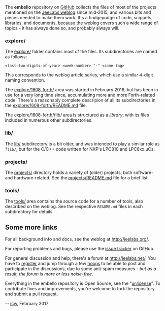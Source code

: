 The **embello** repository on [GitHub](https://github.com/jeelabs/embello/)
collects the files of most of the projects mentioned on the [JeeLabs
weblog](http://jeelabs.org/) since mid-2015, and various bits and pieces needed
to make them work. It's a hodgepodge of code, snippets, libraries, and
documents, because the weblog covers such a wide range of topics - it has always
done so, and probably always will.

### explore/

The [explore/](https://github.com/jeelabs/embello/tree/master/explore/) folder
contains most of the files. Its subdirectories are named as follows:

    <last-two-digits-of-year> <week-number> "-" <some-tag>

This corresponds to the weblog article series, which use a similar 4-digit
naming convention.

The
[explore/1608-forth/](https://github.com/jeelabs/embello/tree/master/explore/1608-forth/)
area was started in February 2016, but has been in use for a very long time
since, accumulating more and more Forth-related code. There's a reasonably
complete descripion of all its subdirectories in the
[explore/1608-forth/README.md](https://github.com/jeelabs/embello/tree/master/explore/1608-forth/README.md)
file.

The
[explore/1608-forth/flib/](https://github.com/jeelabs/embello/tree/master/explore/1608-forth/flib/)
area is structured as a _library_, with its files included in numerous other
subdirectories.

### lib/

The [lib/](https://github.com/jeelabs/embello/tree/master/lib/) subdirectory is
a bit older, and was intended to play a similar role as `flib/`, but for the
C/C++ code written for NXP's LPC810 and LPC8xx µCs.

### projects/

The [projects/](https://github.com/jeelabs/embello/tree/master/projects/)
directory holds a variety of (older) projects, both software- and
hardware-related. See the
[projects/README.md](https://github.com/jeelabs/embello/tree/master/projects/README.md)
file for a brief list.

### tools/

The [tools/](https://github.com/jeelabs/embello/tree/master/tools/) area
contains the source code for a number of tools, also described on the weblog.
See the respective `README.md` files in each subdirectory for details.

## Some more links

For all background info and docs, see the weblog at <http://jeelabs.org/>.

For reporting problems and bugs, please use the [issue
tracker](https://github.com/jeelabs/embello/issues) on GitHub.

For general discussion and help, there's a forum at <http://jeelabs.net/>.  You
have to [register](http://jeelabs.net/account/register) and jump through a few
[hoops](http://jeelabs.net/boards/11/topics/5690) to be able to post and
participate in the discussions, due to some anti-spam measures - _but as a
result, the forum is more or less noise-free._

Everything in the embello repository is Open Source, see the
"[unlicense](https://github.com/jeelabs/embello/blob/master/UNLICENSE)".  To
contribute fixes and improvements, you're welcome to fork the repository and
submit a [pull request](https://help.github.com/articles/about-pull-requests/).

-- [jcw](http://jeelabs.org/about/), February 2017

